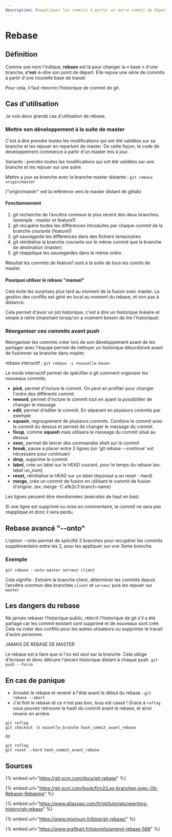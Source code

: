 ```yaml
---
description: Réappliquer les commits à partir un autre commit de départ
---
```


# Rebase

##  Définition

Comme son nom l'indique, **rebase** est là pour changer la « base » d'une branche, **c'est**-à-dire son point de départ. Elle rejoue une série de commits à partir d'une nouvelle base de travail.

Pour cela, il faut réecrire l'historique de commit de git.

## Cas d'utilisation

Je vois deux grands cas d'utilisation de rebase.

### Mettre son développement à la suite de master

C'est à dire prendre toutes les modifications qui ont été validées sur sa branche et les rejouer en repartant de master. De cette façon, le code de developpement commence à partir d'un master mis à jour.

Variante : prendre toutes les modifications qui ont été validées sur une branche et les rejouer sur une autre.

Mettre a jour sa branche avec la branche master distante : `git rebase origin/master`

\("origin/master" est la reférence vers le master distant de gitlab\)

#### Fonctionnement

1. git recherche de l’ancêtre commun le plus récent des deux branches. \(exemple : master et feature1\)
2. git récupére toutes les différences introduites par chaque _commit_ de la branche courante \(feature1\)
3. git sauvegarde les différences dans des fichiers temporaires
4. git réinitialise la branche courante sur le même _commit_ que la branche de destination \(master\)
5. git réapplique les sauvegardes dans le même ordre.

Résultat les commits de feature1 sont à la suite de tous les comits de master.

#### Pourquoi utiliser le rebase "manuel"

Cela évite les surprises plus tard au moment de la fusion avec master. La gestion des conflits est géré en local au moment du rebase, et non pas à distance.

Cela permet d'avoir un joli historique, c'est à dire un historique linéaire et simple à relire \(important lorsqu'on a vraiment besoin de lire l'historique\)

### Réorganiser ces commits avant push

Réorganiser les commits créer lors de son développement avant de les partager avec l'équipe permet de nettoyer un historique désordonné avant de fusionner sa branche dans master.

 rebase interactif : `git rebase -i <nouvelle-base>`

Le mode interractif permet de spécifier à git comment organiser les nouveaux commits.

* **pick**, permet d'inclure le commit. On peut en profiter pour changer l'ordre des différents commit
* **reword**, permet d'inclure le commit tout en ayant la possibiliter de changer le message
* **edit**, permet d'éditer le commit. En séparant en plusieurs commits par exemple
* **squash**, regroupement de plusieurs commits. Combine le commit avec le commit du dessus et permet de changer le message du commit
* **fixup**, comme **squash** mais utilisera le message du commit situé au dessus
* **exec**, permet de lancer des commandes shell sur le commit
* **break**, pause a placer entre 2 lignes \(un 'git rebase --continue' est nécessaire pour continuer\)
* **drop**, supprime le commit
* **label,** crée un label sur le HEAD courant, pour le temps du rebase \(ex: label un\_nom\)
* **reset,** réinitialise le HEAD sur un label \(équivaut a un reset --hard\)
* **merge,** crée un commit de fusion en utilisant le commit de fusion d'origine. \(ex: merge -C a1b2c3 branch-name\)

Les lignes peuvent être réordonnées \(exécutés de haut en bas\)

Si une ligne est supprimé ou mise en commentaire, le commit ne sera pas réappliqué et donc il sera perdu.

## Rebase avancé "--onto"

L'option --onto permet de spécifié  2 branches pour recupérer les commits supplémentaire entre les 2, pour les appliquer sur une 3eme branche.

### Exemple

`git rebase --onto master serveur client`

Cela signifie : Extraire la branche client, déterminer les commits depuis l’ancêtre commun des branches `client` et `serveur` puis les rejouer sur `master`

## Les dangers du rebase

Ne jamais rebaser l'historique public, réécrit l'historique de git s'il a été partagé car les commit existant sont supprimé et de nouveaux sont créé. Cela va créer des conflits pour les autres utisateurs ou supprimer le travail d'autre personne.

JAMAIS DE REBASE DE MASTER

Le rebase est à faire que si l'on est seul sur la branche. Cela oblige d'écraser et donc détruire l'ancien historique distant à chaque push. `git push --force`

## En cas de panique

* Annuler le rebase et revenir à l'état avant le début du rebase : `git rebase --abort`
* J'ai finit le rebase et ce n'est pas bon, tous est cassé ! Grace à `reflog` vous pouvez retrouver le hash du commit avant le rebase, et ainsi revenir en arrière.

```text
git reflog
git checkout -b nouvelle_branche hash_commit_avant_rebase

OU

git reflog
git reset --hard hash_commit_avant_rebase
```

## Sources

{% embed url="https://git-scm.com/docs/git-rebase" %}

{% embed url="https://git-scm.com/book/fr/v2/Les-branches-avec-Git-Rebaser-Rebasing" %}

{% embed url="https://www.atlassian.com/fr/git/tutorials/rewriting-history/git-rebase" %}

{% embed url="https://www.miximum.fr/blog/git-rebase/" %}

{% embed url="https://www.grafikart.fr/tutoriels/amend-rebase-588" %}



